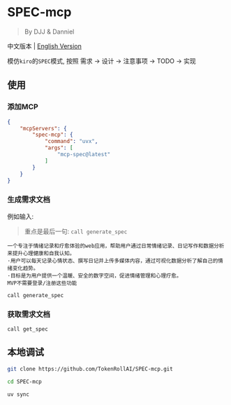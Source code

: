 # SPEC-mcp

> By DJJ & Danniel
> 
中文版本 | [English Version](README.md)

模仿`kiro`的`SPEC`模式, 按照 需求 -> 设计 -> 注意事项 -> TODO -> 实现

## 使用

### 添加MCP 

```json
{
    "mcpServers": {
        "spec-mcp": {
            "command": "uvx",
            "args": [
                "mcp-spec@latest"
            ]
        }
    }
}

```

### 生成需求文档

例如输入:

> 重点是最后一句: `call generate_spec`
```text
一个专注于情绪记录和疗愈体验的web应用，帮助用户通过日常情绪记录、日记写作和数据分析来提升心理健康和自我认知。
·用户可以每天记录心情状态、撰写日记并上传多媒体内容，通过可视化数据分析了解自己的情绪变化趋势。
·目标是为用户提供一个温暖、安全的数字空间，促进情绪管理和心理疗愈。
MVP不需要登录/注册这些功能

call generate_spec
```

### 获取需求文档

```text
call get_spec
```

## 本地调试

```bash
git clone https://github.com/TokenRollAI/SPEC-mcp.git

cd SPEC-mcp

uv sync
```

